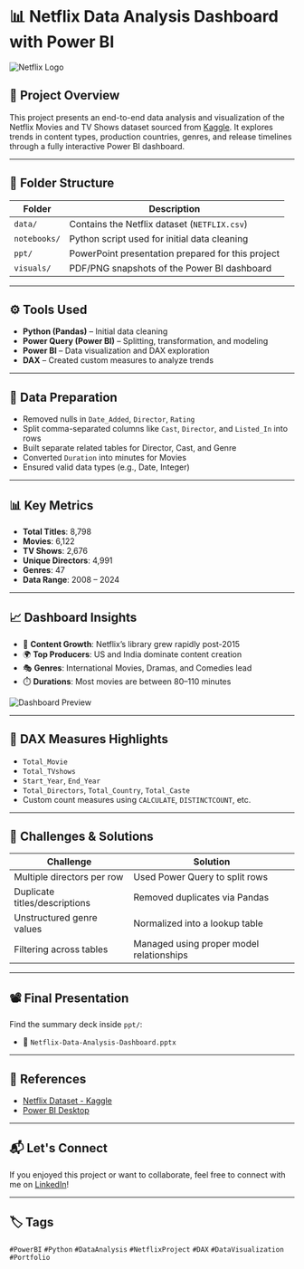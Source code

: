 # 📊 Netflix Data Analysis Dashboard with Power BI

![Netflix Logo](https://upload.wikimedia.org/wikipedia/commons/6/69/Netflix_logo.svg)

## 🎯 Project Overview

This project presents an end-to-end data analysis and visualization of the Netflix Movies and TV Shows dataset sourced from [Kaggle](https://www.kaggle.com/datasets/rahulvyasm/netflix-movies-and-tv-shows). It explores trends in content types, production countries, genres, and release timelines through a fully interactive Power BI dashboard.

---

## 📁 Folder Structure

| Folder      | Description                                         |
|-------------|-----------------------------------------------------|
| `data/`     | Contains the Netflix dataset (`NETFLIX.csv`)        |
| `notebooks/`| Python script used for initial data cleaning        |
| `ppt/`      | PowerPoint presentation prepared for this project   |
| `visuals/`  | PDF/PNG snapshots of the Power BI dashboard         |

---

## ⚙️ Tools Used

- **Python (Pandas)** – Initial data cleaning
- **Power Query (Power BI)** – Splitting, transformation, and modeling
- **Power BI** – Data visualization and DAX exploration
- **DAX** – Created custom measures to analyze trends

---

## 🧹 Data Preparation

- Removed nulls in `Date_Added`, `Director`, `Rating`
- Split comma-separated columns like `Cast`, `Director`, and `Listed_In` into rows
- Built separate related tables for Director, Cast, and Genre
- Converted `Duration` into minutes for Movies
- Ensured valid data types (e.g., Date, Integer)

---

## 📊 Key Metrics

- **Total Titles**: 8,798  
- **Movies**: 6,122  
- **TV Shows**: 2,676  
- **Unique Directors**: 4,991  
- **Genres**: 47  
- **Data Range**: 2008 – 2024

---

## 📈 Dashboard Insights

- 📅 **Content Growth**: Netflix’s library grew rapidly post-2015
- 🌍 **Top Producers**: US and India dominate content creation
- 🎭 **Genres**: International Movies, Dramas, and Comedies lead
- ⏱️ **Durations**: Most movies are between 80–110 minutes

![Dashboard Preview](NETFLIX_DASHBOARD.png)

---

## 🧠 DAX Measures Highlights

- `Total_Movie`
- `Total_TVshows`
- `Start_Year`, `End_Year`
- `Total_Directors`, `Total_Country`, `Total_Caste`
- Custom count measures using `CALCULATE`, `DISTINCTCOUNT`, etc.

---

## 🚧 Challenges & Solutions

| Challenge                      | Solution                                |
|-------------------------------|-----------------------------------------|
| Multiple directors per row    | Used Power Query to split rows          |
| Duplicate titles/descriptions | Removed duplicates via Pandas           |
| Unstructured genre values     | Normalized into a lookup table          |
| Filtering across tables       | Managed using proper model relationships|

---

## 📽️ Final Presentation

Find the summary deck inside `ppt/`:
- 📁 `Netflix-Data-Analysis-Dashboard.pptx`

---

## 🔗 References

- [Netflix Dataset - Kaggle](https://www.kaggle.com/datasets/rahulvyasm/netflix-movies-and-tv-shows)
- [Power BI Desktop](https://powerbi.microsoft.com/desktop)

---

## 📬 Let's Connect

If you enjoyed this project or want to collaborate, feel free to connect with me on [LinkedIn](https://www.linkedin.com/in/priya-mohan-058b79208/)!

---

## 🏷️ Tags

`#PowerBI` `#Python` `#DataAnalysis` `#NetflixProject` `#DAX` `#DataVisualization` `#Portfolio`

